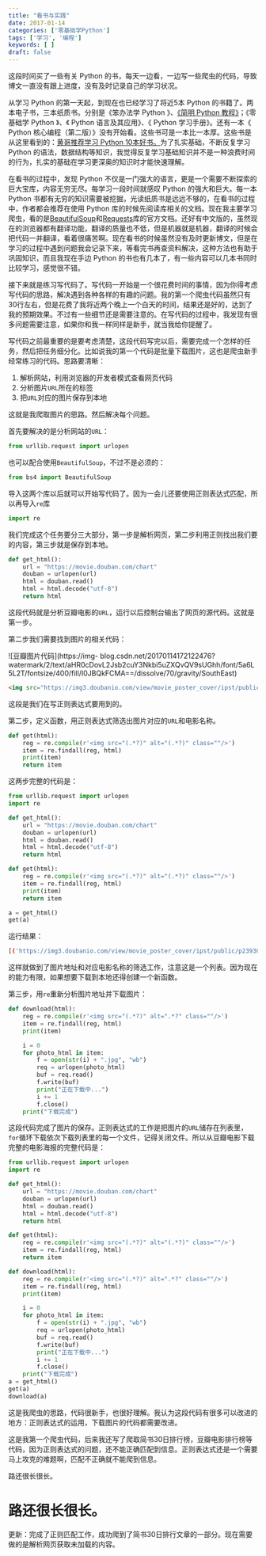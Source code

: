 ```yaml
---
title: "看书与实践"
date: 2017-01-14
categories: ['零基础学Python']
tags: ['学习', '编程']
keywords: [ ]
draft: false
---
```


这段时间买了一些有关 Python 的书，每天一边看，一边写一些爬虫的代码，导致博文一直没有跟上进度，没有及时记录自己的学习状况。

<!-- more -->

从学习 Python 的第一天起，到现在也已经学习了将近5本 Python 的书籍了。两本电子书，三本纸质书。分别是《笨办法学 Python 》、[《简明 Python 教程》](https://bop.molun.net/)；《零基础学 Python 》、《 Python 语言及其应用》、《 Python 学习手册》。还有一本《 Python 核心编程（第二版）》没有开始看。这些书可是一本比一本厚。这些书是从这里看到的：[黄哥推荐学习 Python 10本好书。](https://zhuanlan.zhihu.com/p/21566058)为了扎实基础，不断反复学习 Python 的语法，数据结构等知识，我觉得反复学习基础知识并不是一种浪费时间的行为，扎实的基础在学习更深奥的知识时才能快速理解。

在看书的过程中，发现 Python 不仅是一门强大的语言，更是一个需要不断探索的巨大宝库，内容无穷无尽。每学习一段时间就感叹 Python 的强大和巨大。每一本 Python 书都有无穷的知识需要被挖掘，光读纸质书是远远不够的，在看书的过程中，作者都会推荐在使用 Python 库的时候先阅读库相关的文档。现在我主要学习爬虫，看的是[BeautifulSoup](http://beautifulsoup.readthedocs.io/zh_CN/latest/)和[Requests](http://cn.python-requests.org/zh_CN/latest/)库的官方文档。还好有中文版的，虽然现在的浏览器都有翻译功能，翻译的质量也不低，但是机器就是机器，翻译的时候会把代码一并翻译，看着很痛苦啊。现在看书的时候虽然没有及时更新博文，但是在学习的过程中遇到问题我会记录下来，等看完书再查资料解决，这种方法也有助于巩固知识，而且我现在手边 Python 的书也有几本了，有一些内容可以几本书同时比较学习，感觉很不错。

接下来就是练习写代码了。写代码一开始是一个很花费时间的事情，因为你得考虑写代码的思路，解决遇到各种各样的有趣的问题。我的第一个爬虫代码虽然只有30行左右，但是花费了我将近两个晚上一个白天的时间，结果还是好的，达到了我的预期效果。不过有一些细节还是需要注意的。在写代码的过程中，我发现有很多问题需要注意，如果你和我一样同样是新手，就当我给你提醒了。

写代码之前最重要的是要考虑清楚，这段代码写完以后，需要完成一个怎样的任务，然后把任务细分化。比如说我的第一个代码是批量下载图片，这也是爬虫新手经常练习的代码。思路要清晰：

  1. 解析网站，利用浏览器的开发者模式查看网页代码
  2. 分析图片`URL`所在的标签
  3. 把`URL`对应的图片保存到本地

这就是我爬取图片的思路。然后解决每个问题。

首先要解决的是分析网站的`URL`：

```python
from urllib.request import urlopen
```

也可以配合使用`BeautifulSoup`，不过不是必须的：

```python
from bs4 import BeautifulSoup
```

导入这两个库以后就可以开始写代码了。因为一会儿还要使用正则表达式匹配，所以再导入`re`库

```python
import re
```

我们完成这个任务要分三大部分，第一步是解析网页，第二步利用正则找出我们要的内容，第三步就是保存到本地。

```python
def get_html():
    url = "https://movie.douban.com/chart"
    douban = urlopen(url)
    html = douban.read()
    html = html.decode("utf-8")
    return html
```

这段代码就是分析豆瓣电影的`URL`，运行以后控制台输出了网页的源代码。这就是第一步。

第二步我们需要找到图片的相关代码：

![豆瓣图片代码](https://img-
blog.csdn.net/20170114172122476?watermark/2/text/aHR0cDovL2Jsb2cuY3Nkbi5uZXQvQV9sUGhh/font/5a6L5L2T/fontsize/400/fill/I0JBQkFCMA==/dissolve/70/gravity/SouthEast)


```html
<img src="https://img3.doubanio.com/view/movie_poster_cover/ipst/public/p2393044761.jpg" alt="驴得水" class=""/>
```

这段是我们在写正则表达式要用到的。

第二步，定义函数，用正则表达式筛选出图片对应的`URL`和电影名称。

```python
def get(html):
    reg = re.compile(r'<img src="(.*?)" alt="(.*?)" class=""/>')
    item = re.findall(reg, html)
    print(item)
    return item
```

这两步完整的代码是：

```python
from urllib.request import urlopen
import re

def get_html():
    url = "https://movie.douban.com/chart"
    douban = urlopen(url)
    html = douban.read()
    html = html.decode("utf-8")
    return html

def get(html):
    reg = re.compile(r'<img src="(.*?)" alt="(.*?)" class=""/>')
    item = re.findall(reg, html)
    print(item)
    return item

a = get_html()
get(a)
```

运行结果：

```bash
[('https://img3.doubanio.com/view/movie_poster_cover/ipst/public/p2393044761.jpg', '驴得水'), ('https://img3.doubanio.com/view/movie_poster_cover/ipst/public/p2391556881.jpg', '夜行动物'), ('https://img3.doubanio.com/view/movie_poster_cover/ipst/public/p2402824160.jpg', '28岁未成年'), ('https://img3.doubanio.com/view/movie_poster_cover/ipst/public/p2407543903.jpg', '无名女尸'), ('https://img3.doubanio.com/view/movie_poster_cover/ipst/public/p2403319543.jpg', '萨利机长'), ('https://img3.doubanio.com/view/movie_poster_cover/ipst/public/p2370911211.jpg', '中邪'), ('https://img5.doubanio.com/view/movie_poster_cover/ipst/public/p2380677316.jpg', '湄公河行动'), ('https://img3.doubanio.com/view/movie_poster_cover/ipst/public/p2326264650.jpg', '总有一天'), ('https://img3.doubanio.com/view/movie_poster_cover/ipst/public/p2409793660.jpg', '大叔的爱'), ('https://img3.doubanio.com/view/movie_poster_cover/ipst/public/p2355993802.jpg', '会计刺客')]
```

这样就做到了图片地址和对应电影名称的筛选工作，注意这是一个列表。因为现在的能力有限，如果想要下载到本地还得创建一个新函数。

第三步，用`re`重新分析图片地址并下载图片：

```python
def download(html):
    reg = re.compile(r'<img src="(.*?)" alt=".*?" class=""/>')
    item = re.findall(reg, html)
    print(item)

    i = 0
    for photo_html in item:
        f = open(str(i) + ".jpg", "wb")
        req = urlopen(photo_html)
        buf = req.read()
        f.write(buf)
        print("正在下载中...")
        i += 1
        f.close()
    print("下载完成")
```

这段代码完成了图片的保存。正则表达式的工作是把图片的`URL`储存在列表里，`for`循环下载依次下载列表里的每一个文件，记得关闭文件。所以从豆瓣电影下载完整的电影海报的完整代码是：

```python
from urllib.request import urlopen
import re

def get_html():
    url = "https://movie.douban.com/chart"
    douban = urlopen(url)
    html = douban.read()
    html = html.decode("utf-8")
    return html

def get(html):
    reg = re.compile(r'<img src="(.*?)" alt="(.*?)" class=""/>')
    item = re.findall(reg, html)
    return item

def download(html):
    reg = re.compile(r'<img src="(.*?)" alt=".*?" class=""/>')
    item = re.findall(reg, html)
    print(item)

    i = 0
    for photo_html in item:
        f = open(str(i) + ".jpg", "wb")
        req = urlopen(photo_html)
        buf = req.read()
        f.write(buf)
        print("正在下载中...")
        i += 1
        f.close()
    print("下载完成")
a = get_html()
get(a)
download(a)
```

这是我爬虫的思路，代码很新手，也很好理解。我认为这段代码有很多可以改进的地方：正则表达式的运用，下载图片的代码都需要改进。

这是我第一个爬虫代码，后来我还写了爬取简书30日排行榜，豆瓣电影排行榜等代码，因为正则表达式的问题，还不能正确匹配到信息。正则表达式还是一个需要马上攻克的难题啊，匹配不正确就不能爬到信息。

路还很长很长。

# 路还很长很长。

更新：完成了正则匹配工作，成功爬到了简书30日排行文章的一部分。现在需要做的是解析网页获取未加载的内容。